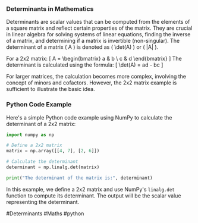 ### Determinants in Mathematics

Determinants are scalar values that can be computed from the elements of a square matrix and reflect certain properties of the matrix. They are crucial in linear algebra for solving systems of linear equations, finding the inverse of a matrix, and determining if a matrix is invertible (non-singular). The determinant of a matrix \( A \) is denoted as \( \det(A) \) or \( |A| \).

For a 2x2 matrix:
\[
A = \begin{bmatrix} a & b \\ c & d \end{bmatrix}
\]
The determinant is calculated using the formula:
\[
\det(A) = ad - bc
\]

For larger matrices, the calculation becomes more complex, involving the concept of minors and cofactors. However, the 2x2 matrix example is sufficient to illustrate the basic idea.

### Python Code Example

Here's a simple Python code example using NumPy to calculate the determinant of a 2x2 matrix:

```python
import numpy as np

# Define a 2x2 matrix
matrix = np.array([[4, 7], [2, 6]])

# Calculate the determinant
determinant = np.linalg.det(matrix)

print("The determinant of the matrix is:", determinant)
```

In this example, we define a 2x2 matrix and use NumPy's `linalg.det` function to compute its determinant. The output will be the scalar value representing the determinant.

#Determinants #Maths #python